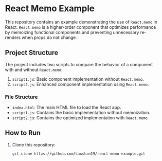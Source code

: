 # React Memo Example

This repository contains an example demonstrating the use of `React.memo` in React. `React.memo` is a higher-order component that optimizes performance by memoizing functional components and preventing unnecessary re-renders when props do not change.

## Project Structure
The project includes two scripts to compare the behavior of a component with and without `React.memo`:
1. `script1.js`: Basic component implementation without `React.memo`.
2. `script2.js`: Enhanced component implementation using `React.memo`.

### File Structure
- `index.html`: The main HTML file to load the React app.
- `script1.js`: Contains the basic implementation without memoization.
- `script2.js`: Contains the optimized implementation with `React.memo`.

## How to Run
1. Clone this repository:
   ```bash
   git clone https://github.com/Laxshan19/react-memo-example.git
